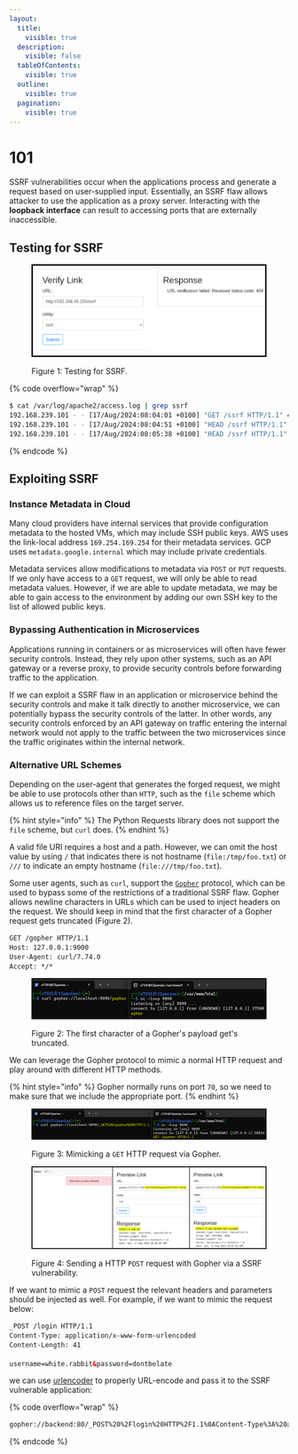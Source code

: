 ```yaml
---
layout:
  title:
    visible: true
  description:
    visible: false
  tableOfContents:
    visible: true
  outline:
    visible: true
  pagination:
    visible: true
---
```


# 101

SSRF vulnerabilities occur when the applications process and generate a request based on user-supplied input. Essentially, an SSRF flaw allows attacker to use the application as a proxy server. Interacting with the **loopback interface** can result to accessing ports that are externally inaccessible.

## Testing for SSRF

<figure><img src="../../../.gitbook/assets/web_ssrf_verify_link.png" alt=""><figcaption><p>Figure 1: Testing for SSRF.</p></figcaption></figure>

{% code overflow="wrap" %}
```bash
$ cat /var/log/apache2/access.log | grep ssrf
192.168.239.101 - - [17/Aug/2024:08:04:01 +0100] "GET /ssrf HTTP/1.1" 404 493 "-" "python-requests/2.26.0"
192.168.239.101 - - [17/Aug/2024:08:04:51 +0100] "HEAD /ssrf HTTP/1.1" 404 140 "-" "curl/7.79.1"
192.168.239.101 - - [17/Aug/2024:08:05:38 +0100] "HEAD /ssrf HTTP/1.1" 404 196 "-" "Wget/1.21.1"
```
{% endcode %}

## Exploiting SSRF

### Instance Metadata in Cloud

Many cloud providers have internal services that provide configuration metadata to the hosted VMs, which may include SSH public keys. AWS uses the link-local address `169.254.169.254` for their metadata services. GCP uses `metadata.google.internal` which may include private credentials.

Metadata services allow modifications to metadata via `POST` or `PUT` requests. If we only have access to a `GET` request, we will only be able to read metadata values. However, if we are able to update metadata, we may be able to gain access to the environment by adding our own SSH key to the list of allowed public keys.

### Bypassing Authentication in Microservices

Applications running in containers or as microservices will often have fewer security controls. Instead, they rely upon other systems, such as an API gateway or a reverse proxy, to provide security controls before forwarding traffic to the application.

If we can exploit a SSRF flaw in an application or microservice behind the security controls and make it talk directly to another microservice, we can potentially bypass the security controls of the latter. In other words, any security controls enforced by an API gateway on traffic entering the internal network would not apply to the traffic between the two microservices since the traffic originates within the internal network.

### Alternative URL Schemes

Depending on the user-agent that generates the forged request, we might be able to use protocols other than `HTTP`, such as the `file` scheme which allows us to reference files on the target server.

{% hint style="info" %}
The Python Requests library does not support the `file` scheme, but `curl` does.
{% endhint %}

A valid file URI requires a host and a path. However, we can omit the host value by using `/` that indicates there is not hostname (`file:/tmp/foo.txt`) or `///` to indicate an empty hostname (`file:///tmp/foo.txt`).

Some user agents, such as `curl`, support the [`Gopher`](https://en.wikipedia.org/wiki/Gopher\_\(protocol\)) protocol, which can be used to bypass some of the restrictions of a traditional SSRF flaw. Gopher allows newline characters in URLs which can be used to inject headers on the request. We should keep in mind that the first character of a Gopher request gets truncated (Figure 2).

```html
GET /gopher HTTP/1.1
Host: 127.0.0.1:9000
User-Agent: curl/7.74.0
Accept: */*
```

<figure><img src="../../../.gitbook/assets/web_ssrf_gopher_1.png" alt=""><figcaption><p>Figure 2: The first character of a Gopher's payload get's truncated.</p></figcaption></figure>

We can leverage the Gopher protocol to mimic a normal HTTP request and play around with different HTTP methods.

{% hint style="info" %}
Gopher normally runs on port `70`, so we need to make sure that we include the appropriate port.
{% endhint %}

<figure><img src="../../../.gitbook/assets/web_ssrf_gopher_2.png" alt=""><figcaption><p>Figure 3: Mimicking a <code>GET</code> HTTP request via Gopher.</p></figcaption></figure>

<figure><img src="../../../.gitbook/assets/web_ssrf_gopher_3.png" alt=""><figcaption><p>Figure 4: Sending a HTTP <code>POST</code> request with Gopher via a SSRF vulnerability.</p></figcaption></figure>

If we want to mimic a `POST` request the relevant headers and parameters should be injected as well. For example, if we want to mimic the request below:

```html
_POST /login HTTP/1.1
Content-Type: application/x-www-form-urlencoded
Content-Length: 41

username=white.rabbit&password=dontbelate
```

we can use [urlencoder](https://www.urlencoder.org/) to properly URL-encode and pass it to the SSRF vulnerable application:

{% code overflow="wrap" %}
```html
gopher://backend:80/_POST%20%2Flogin%20HTTP%2F1.1%0AContent-Type%3A%20application%2Fx-www-form-urlencoded%0AContent-Length%3A%2041%0A%0Ausername%3Dwhite.rabbit%26password%3Ddontbelate
```
{% endcode %}
